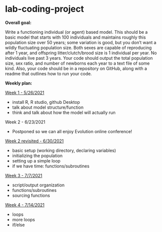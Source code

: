 # lab-coding-project
**Overall goal:** 

Write a functioning individual (or agent) based model. This should be a basic model that starts with 100 individuals and maintains roughly this population size over 50 years; some variation is good, but you don’t want a wildly fluctuating population size. Both sexes are capable of reproducing after 1 year, and offspring litter/clutch/brood size is 1 individual per year. No individuals live past 3 years. Your code should output the total population size, sex ratio, and number of newborns each year to a text file of some kind. Also, your code should be in a repository on GitHub, along with a readme that outlines how to run your code.

**Weekly plan:**

[Week 1 - 5/26/2021](https://docs.google.com/document/d/1MpcguxjFwT5Bv7KckISZbuC1DRJfWuMV7lNdbCchxSs/edit "Week 1")
- install R, R studio, github Desktop
- talk about model structure/function
- think and talk about how the model will actually run

Week 2 - 6/23/2021
- Postponed so we can all enjoy Evolution online conference!

[Week 2 revisited - 6/30/2021](https://docs.google.com/document/d/1JTtMAVYZojaqNjwhNQpmcCGWf6fK2IFJC3Kc67tRgJo/edit "Week 2")
- basic setup (working directory, declaring variables)
- initializing the population
- setting up a simple loop
- if we have time: functions/subroutines

[Week 3 - 7/7/2021](https://docs.google.com/document/d/1E8AqqE7EAQ_t5E9xP5fODRYYu598BXksI_kAjcDQ6e0/edit "Week 3")
- script/output organization
- functions/subroutines
- sourcing functions

[Week 4 - 7/14/2021](https://docs.google.com/document/d/1ZsiLGxVN7Oih46p2gQc_LBiq2bmLPrzAvKfD3Asl7ro/edit "Week 4")
- loops
- more loops
- if/else
